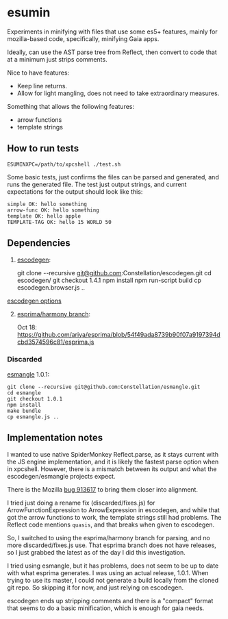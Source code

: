 # esumin

Experiments in minifying with files that use some es5+ features, mainly for mozilla-based code, specifically, minifying Gaia apps.

Ideally, can use the AST parse tree from Reflect, then convert to code that at a minimum just strips comments.

Nice to have features:

* Keep line returns.
* Allow for light mangling, does not need to take extraordinary measures.

Something that allows the following features:

* arrow functions
* template strings

## How to run tests

    ESUMINXPC=/path/to/xpcshell ./test.sh

Some basic tests, just confirms the files can be parsed and generated, and runs the generated file. The test just output strings, and current expectations for the output should look like this:

    simple OK: hello something
    arrow-func OK: hello something
    template OK: hello apple
    TEMPLATE-TAG OK: hello 15 WORLD 50

## Dependencies

1) [escodegen](https://github.com/Constellation/escodegen):

    git clone --recursive git@github.com:Constellation/escodegen.git
    cd escodegen/
    git checkout 1.4.1
    npm install
    npm run-script build
    cp escodegen.browser.js ..

[escodegen options](https://github.com/Constellation/escodegen/wiki/API)

2) [esprima/harmony branch](https://github.com/ariya/esprima/tree/harmony):

    Oct 18:
    https://github.com/ariya/esprima/blob/54f49ada8739b90f07a9197394dcbd3574596c81/esprima.js


### Discarded

[esmangle](https://github.com/Constellation/esmangle) 1.0.1:

    git clone --recursive git@github.com:Constellation/esmangle.git
    cd esmangle
    git checkout 1.0.1
    npm install
    make bundle
    cp esmangle.js ..


## Implementation notes

I wanted to use native SpiderMonkey Reflect.parse, as it stays current with the JS engine implementation, and it is likely the fastest parse option when in xpcshell. However, there is a mismatch between its output and what the escodegen/esmangle projects expect.

There is the Mozilla [bug 913617](https://bugzilla.mozilla.org/show_bug.cgi?id=913617) to bring them closer into alignment.

I tried just doing a rename fix (discarded/fixes.js) for ArrowFunctionExpression to ArrowExpression in escodegen, and while that got the arrow functions to work, the template strings still had problems. The Reflect code mentions `quasis`, and that breaks when given to escodegen.

So, I switched to using the esprima/harmony branch for parsing, and no more discarded/fixes.js use. That esprima branch does not have releases, so I just grabbed the latest as of the day I did this investigation.

I tried using esmangle, but it has problems, does not seem to be up to date with what esprima generates. I was using an actual release, 1.0.1. When trying to use its master, I could not generate a build locally from the cloned git repo. So skipping it for now, and just relying on escodegen.

escodegen ends up stripping comments and there is a "compact" format that seems to do a basic minification, which is enough for gaia needs.




